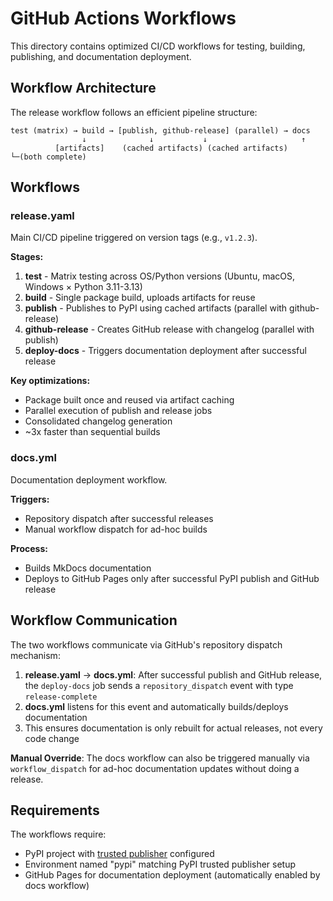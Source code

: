 # GitHub Actions Workflows

This directory contains optimized CI/CD workflows for testing, building,
publishing, and documentation deployment.

## Workflow Architecture

The release workflow follows an efficient pipeline structure:

```
test (matrix) → build → [publish, github-release] (parallel) → docs
                ↓              ↓           ↓                     ↑
          [artifacts]    (cached artifacts) (cached artifacts)  └─(both complete)
```

## Workflows

### release.yaml
Main CI/CD pipeline triggered on version tags (e.g., `v1.2.3`).

**Stages:**
1. **test** - Matrix testing across OS/Python versions (Ubuntu, macOS, Windows × Python 3.11-3.13)
2. **build** - Single package build, uploads artifacts for reuse
3. **publish** - Publishes to PyPI using cached artifacts (parallel with github-release)
4. **github-release** - Creates GitHub release with changelog (parallel with publish)
5. **deploy-docs** - Triggers documentation deployment after successful release

**Key optimizations:**
- Package built once and reused via artifact caching
- Parallel execution of publish and release jobs
- Consolidated changelog generation
- ~3x faster than sequential builds

### docs.yml
Documentation deployment workflow.

**Triggers:**
- Repository dispatch after successful releases
- Manual workflow dispatch for ad-hoc builds

**Process:**
- Builds MkDocs documentation
- Deploys to GitHub Pages only after successful PyPI publish and GitHub release

## Workflow Communication

The two workflows communicate via GitHub's repository dispatch mechanism:

1. **release.yaml** → **docs.yml**: After successful publish and GitHub release, the `deploy-docs` job sends a `repository_dispatch` event with type `release-complete`
2. **docs.yml** listens for this event and automatically builds/deploys documentation
3. This ensures documentation is only rebuilt for actual releases, not every code change

**Manual Override**: The docs workflow can also be triggered manually via `workflow_dispatch` for ad-hoc documentation updates without doing a release.

## Requirements

The workflows require:
- PyPI project with [trusted publisher][trusted-publisher] configured
- Environment named "pypi" matching PyPI trusted publisher setup
- GitHub Pages for documentation deployment (automatically enabled by docs workflow)

<!-- End Links -->
[pypi]: https://pypi.org
[trusted-publisher]: https://docs.pypi.org/trusted-publishers/
